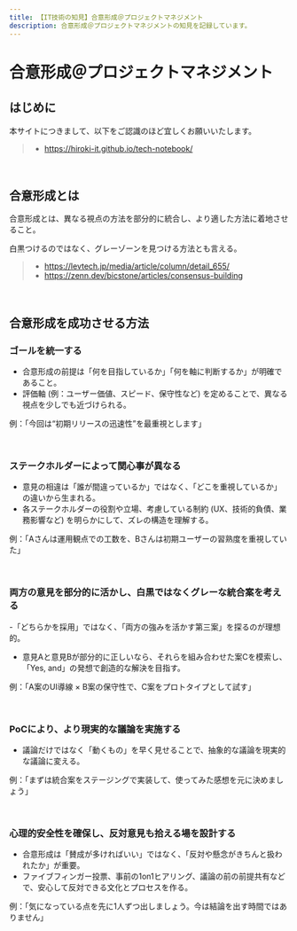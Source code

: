 ```yaml
---
title: 【IT技術の知見】合意形成＠プロジェクトマネジメント
description: 合意形成＠プロジェクトマネジメントの知見を記録しています。
---
```


# 合意形成＠プロジェクトマネジメント

## はじめに

本サイトにつきまして、以下をご認識のほど宜しくお願いいたします。

> - https://hiroki-it.github.io/tech-notebook/

<br>

## 合意形成とは

合意形成とは、異なる視点の方法を部分的に統合し、より適した方法に着地させること。

白黒つけるのではなく、グレーゾーンを見つける方法とも言える。

> - https://levtech.jp/media/article/column/detail_655/
> - https://zenn.dev/bicstone/articles/consensus-building

<br>

## 合意形成を成功させる方法

### ゴールを統一する

- 合意形成の前提は「何を目指しているか」「何を軸に判断するか」が明確であること。
- 評価軸 (例：ユーザー価値、スピード、保守性など) を定めることで、異なる視点を少しでも近づけられる。

例：「今回は“初期リリースの迅速性”を最重視とします」

<br>

### ステークホルダーによって関心事が異なる

- 意見の相違は「誰が間違っているか」ではなく、「どこを重視しているか」の違いから生まれる。
- 各ステークホルダーの役割や立場、考慮している制約 (UX、技術的負債、業務影響など) を明らかにして、ズレの構造を理解する。

例：「Aさんは運用観点での工数を、Bさんは初期ユーザーの習熟度を重視していた」

<br>

### 両方の意見を部分的に活かし、白黒ではなくグレーな統合案を考える

-「どちらかを採用」ではなく、「両方の強みを活かす第三案」を探るのが理想的。

- 意見Aと意見Bが部分的に正しいなら、それらを組み合わせた案Cを模索し、「Yes, and」の発想で創造的な解決を目指す。

例：「A案のUI導線 × B案の保守性で、C案をプロトタイプとして試す」

<br>

### PoCにより、より現実的な議論を実施する

- 議論だけではなく「動くもの」を早く見せることで、抽象的な議論を現実的な議論に変える。

例：「まずは統合案をステージングで実装して、使ってみた感想を元に決めましょう」

<br>

### 心理的安全性を確保し、反対意見も拾える場を設計する

- 合意形成は「賛成が多ければいい」ではなく、「反対や懸念がきちんと扱われたか」が重要。
- ファイブフィンガー投票、事前の1on1ヒアリング、議論の前の前提共有などで、安心して反対できる文化とプロセスを作る。

例：「気になっている点を先に1人ずつ出しましょう。今は結論を出す時間ではありません」

<br>
